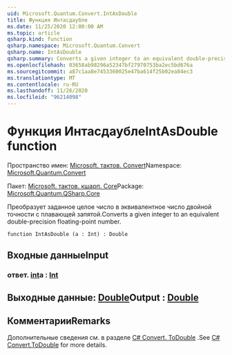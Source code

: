 ```yaml
---
uid: Microsoft.Quantum.Convert.IntAsDouble
title: Функция Интасдаубле
ms.date: 11/25/2020 12:00:00 AM
ms.topic: article
qsharp.kind: function
qsharp.namespace: Microsoft.Quantum.Convert
qsharp.name: IntAsDouble
qsharp.summary: Converts a given integer to an equivalent double-precision floating-point number.
ms.openlocfilehash: 03658ab98296a52347bf27970753ba2ec5bd676a
ms.sourcegitcommit: a87c1aa8e7453360025e47ba614f25b02ea84ec3
ms.translationtype: MT
ms.contentlocale: ru-RU
ms.lasthandoff: 11/26/2020
ms.locfileid: "96214098"
---
```

# <a name="intasdouble-function"></a><span data-ttu-id="8e871-102">Функция Интасдаубле</span><span class="sxs-lookup"><span data-stu-id="8e871-102">IntAsDouble function</span></span>

<span data-ttu-id="8e871-103">Пространство имен: [Microsoft. тактов. Convert](xref:Microsoft.Quantum.Convert)</span><span class="sxs-lookup"><span data-stu-id="8e871-103">Namespace: [Microsoft.Quantum.Convert](xref:Microsoft.Quantum.Convert)</span></span>

<span data-ttu-id="8e871-104">Пакет: [Microsoft. тактов. кшарп. Core](https://nuget.org/packages/Microsoft.Quantum.QSharp.Core)</span><span class="sxs-lookup"><span data-stu-id="8e871-104">Package: [Microsoft.Quantum.QSharp.Core](https://nuget.org/packages/Microsoft.Quantum.QSharp.Core)</span></span>


<span data-ttu-id="8e871-105">Преобразует заданное целое число в эквивалентное число двойной точности с плавающей запятой.</span><span class="sxs-lookup"><span data-stu-id="8e871-105">Converts a given integer to an equivalent double-precision floating-point number.</span></span>

```qsharp
function IntAsDouble (a : Int) : Double
```


## <a name="input"></a><span data-ttu-id="8e871-106">Входные данные</span><span class="sxs-lookup"><span data-stu-id="8e871-106">Input</span></span>

### <a name="a--int"></a><span data-ttu-id="8e871-107">ответ. [int](xref:microsoft.quantum.lang-ref.int)</span><span class="sxs-lookup"><span data-stu-id="8e871-107">a : [Int](xref:microsoft.quantum.lang-ref.int)</span></span>





## <a name="output--double"></a><span data-ttu-id="8e871-108">Выходные данные: [Double](xref:microsoft.quantum.lang-ref.double)</span><span class="sxs-lookup"><span data-stu-id="8e871-108">Output : [Double](xref:microsoft.quantum.lang-ref.double)</span></span>



## <a name="remarks"></a><span data-ttu-id="8e871-109">Комментарии</span><span class="sxs-lookup"><span data-stu-id="8e871-109">Remarks</span></span>

<span data-ttu-id="8e871-110">Дополнительные сведения см. в разделе [C# Convert. ToDouble](https://docs.microsoft.com/dotnet/api/system.convert.todouble?view=netframework-4.7.1#System_Convert_ToDouble_System_Int64_) .</span><span class="sxs-lookup"><span data-stu-id="8e871-110">See [C# Convert.ToDouble](https://docs.microsoft.com/dotnet/api/system.convert.todouble?view=netframework-4.7.1#System_Convert_ToDouble_System_Int64_) for more details.</span></span>